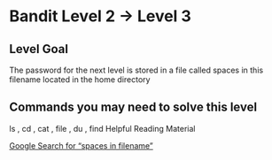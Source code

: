 # Bandit Level 2 → Level 3
## Level Goal

The password for the next level is stored in a file called spaces in this filename located in the home directory
## Commands you may need to solve this level

ls , cd , cat , file , du , find
Helpful Reading Material

[Google Search for “spaces in filename”](https://www.google.com/search?q=spaces+in+filename)

